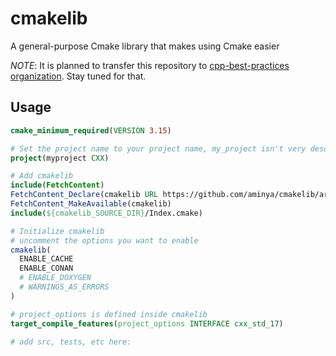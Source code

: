 # cmakelib
 A general-purpose Cmake library that makes using Cmake easier

*NOTE*: It is planned to transfer this repository to [cpp-best-practices organization](https://github.com/cpp-best-practices/cpp_starter_project/issues/125). Stay tuned for that.

## Usage

```cmake
cmake_minimum_required(VERSION 3.15)

# Set the project name to your project name, my_project isn't very descriptive
project(myproject CXX)

# Add cmakelib
include(FetchContent)
FetchContent_Declare(cmakelib URL https://github.com/aminya/cmakelib/archive/refs/heads/main.zip)
FetchContent_MakeAvailable(cmakelib)
include(${cmakelib_SOURCE_DIR}/Index.cmake)

# Initialize cmakelib
# uncomment the options you want to enable
cmakelib(
  ENABLE_CACHE
  ENABLE_CONAN
  # ENABLE_DOXYGEN
  # WARNINGS_AS_ERRORS
)

# project_options is defined inside cmakelib
target_compile_features(project_options INTERFACE cxx_std_17)

# add src, tests, etc here:
```